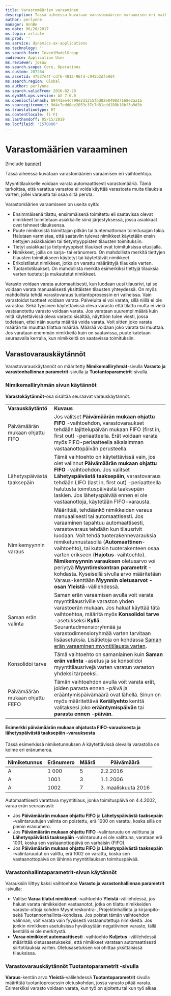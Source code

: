 ```yaml
---
title: Varastomäärien varaaminen
description: Tässä aiheessa kuvataan varastomäärien varaamisen eri vaihtoehtoja.
author: perlynne
manager: AnnBe
ms.date: 06/20/2017
ms.topic: article
ms.prod: ''
ms.service: dynamics-ax-applications
ms.technology: ''
ms.search.form: InventModelGroup
audience: Application User
ms.reviewer: josaw
ms.search.scope: Core, Operations
ms.custom: 207264
ms.assetid: 47537e4f-cdf6-4813-96fd-c945b2dfe9d4
ms.search.region: Global
ms.author: perlynne
ms.search.validFrom: 2016-02-28
ms.dyn365.ops.version: AX 7.0.0
ms.openlocfilehash: 89441ee4c799e2d1215fbd82e0490d7168e2aa1b
ms.sourcegitcommit: 9d4c7edd0ae2053c37c7d81cdd180b16bf3a9d3b
ms.translationtype: HT
ms.contentlocale: fi-FI
ms.lasthandoff: 05/15/2019
ms.locfileid: "1570806"
---
```

# <a name="reserve-inventory-quantities"></a>Varastomäärien varaaminen

[!include [banner](../includes/banner.md)]

Tässä aiheessa kuvataan varastomäärien varaamisen eri vaihtoehtoja.

Myyntitilaukselle voidaan varata automaattisesti varastomääriä. Tämä tarkoittaa, että varattua varastoa ei voida käyttää varastosta muita tilauksia varten, jollei varausta tai osaa siitä peruta.

Varastomäärien varaamiseen on useita syitä:
-   Ensimmäisenä tilattu, ensimmäisenä toimitettu eli saatavissa olevat nimikkeet toimitetaan asiakkaille siinä järjestyksessä, jossa asiakkaat ovat tehneet tilauksensa.
-   Puute nimikkeistä toimittajan pitkän tai tuntemattoman toimitusajan takia. Halutaan varmistaa, että saataviin tulevat nimikkeet käytetään ensin tiettyjen asiakkaiden tai tietyntyyppisten tilausten toimituksiin.
-   Tietyt asiakkaat ja tietyntyyppiset tilaukset ovat toimituksissa etusijalla.
-   Nimikkeet, joilla on sarja- tai eränumero. On mahdollista merkitä tiettyjen tilausten toimitukseen käytetyt tai käytettävät nimikkeet.
-   Erikoistilatut nimikkeet, jotka on varattu määrättyjä tilauksia varten.
-   Tuotantotilaukset. On mahdollista merkitä esimerkiksi tiettyjä tilauksia varten tuotetut ja mukautetut nimikkeet.

Varasto voidaan varata automaattisesti, kun luodaan uusi tilausrivi, tai se voidaan varata manuaalisesti yksittäisten tilausten yhteydessä. On myös mahdollista tehdä varastovaraus tuotantoprosessin eri vaiheissa. Vain varastoidut tuotteet voidaan varata. Palveluita ei voi varata, sillä niillä ei ole varastoa. Sekä fyysinen käytettävissä oleva varasto että tilattu mutta ei vielä vastaanotettu varasto voidaan varata. Jos varataan suurempi määrä kuin mitä käytettävissä oleva varasto sisältää, näyttöön tulee viesti, jossa todetaan, ettei näin suurta määrää voida varata. Voit sitten joko varata määrän tai muuttaa tilattua määrää. Määrää voidaan joko varata tai muuttaa. Jos varataan enemmän nimikkeitä kuin on saatavissa, puute katetaan seuraavalla kerralla, kun nimikkeitä on saatavissa toimituksiin.

## <a name="inventory-reservation-policies"></a>Varastovarauskäytännöt
Varastovarauskäytännöt on määritetty **Nimikemalliryhmät**-sivulla **Varasto ja varastonhallinnan parametrit**-sivulla ja **Tuotantoparametrit**-sivulla.
### <a name="policies-on-the-item-model-groups-page"></a>Nimikemalliryhmän sivun käytännöt

**Varastokäytännöt**-osa sisältää seuraavat varauskäytännöt.

|                         |                                                                                                                                                                                                                                                                                                                                                                                                                                                                                                                                                    |
|-------------------------|----------------------------------------------------------------------------------------------------------------------------------------------------------------------------------------------------------------------------------------------------------------------------------------------------------------------------------------------------------------------------------------------------------------------------------------------------------------------------------------------------------------------------------------------------|
| **Varauskäytäntö**  | **Kuvaus**                                                                                                                                                                                                                                                                                                                                                                                                                                                                                                                                    |
| Päivämäärän mukaan ohjattu FIFO    | Jos valitset **Päivämäärän mukaan ohjattu FIFO** -vaihtoehdon, varastovaraukset tehdään lajittelupäivän mukaan FIFO (first in, first out) -periaatteella. Erät voidaan varata myös FIFO-periaatteella aikaisimman vastaanottopäivän perusteella.                                                                                                                                                                                                                                                                       |
| Lähetyspäivästä taaksepäin | Tämä vaihtoehto on käytettävissä vain, jos olet valinnut **Päivämäärän mukaan ohjattu FIFO** -vaihtoehdon. Jos valitset **Lähetyspäivästä taaksepäin**, varastovaraus tehdään LIFO (last in, first out) -periaatteella halutusta toimituspäivästä taaksepäin laskien. Jos lähetyspäivää ennen ei ole vastaanottoja, käytetään FIFO-varausta.                                                                                                                                                                                                           |
| Nimikemyynnin varaus  | Määrittää, tehdäänkö nimikkeiden varaus manuaalisesti tai automaattisesti. Jos varaaminen tapahtuu automaattisesti, varastovaraus tehdään kun tilausrivit luodaan. Voit tehdä tuoterakennevarauksia nimiketunnustasolla (**Automaattinen**-vaihtoehto), tai kutakin tuoterakenteen osaa varten erikseen (**Hajotus**-vaihtoehto). **Nimikemyynnin varauksen** oletusarvo voi periytyä **Myyntireskontran parametrit** -kohdasta. Kyseisellä sivulla arvo määritetään Varaus-kenttään **Myynnin oletusarvot** **-osan** **Yleistä**-välilehdessä. |
| Saman erän valinta    | Saman erän varaamisen avulla voit varata myyntitilausriville varaston yhden varastoerän mukaan. Jos haluat käyttää tätä vaihtoehtoa, määritä myös **Konsolidoi tarve** -asetukseksi **Kyllä**. Seurantadimensioryhmää ja varastodimensioryhmää varten tarvitaan lisäasetuksia. Lisätietoja on kohdassa [Saman erän varaaminen myyntitilausta varten](../sales-marketing/reserve-same-batch-sales-order.md).                                                          |
| Konsolidoi tarve | Tämä vaihtoehto on samanlainen kuin **Saman erän valinta** -asetus ja se konsolidoi myyntitilausrivejä varten varatun varaston yhdeksi tarpeeksi.                                                                                                                                                                                                                                                                                                                                                                                      |
| Päivämäärän mukaan ohjattu FEFO    | Tämän vaihtoehdon avulla voit varata erät, joiden parasta ennen -päivä ja erääntymispäivämäärä ovat lähellä. Sinun on myös määritettävä **Keräilyehto** kenttä valitaksesi joko **erääntymispäivän** tai **parasta ennen -päivän**.                                                                                                                                                                                                                                                                                                                              |

#### <a name="example-for-fifo-date-controlled-and-backward-from-ship-date"></a>Esimerkki päivämäärän mukaan ohjatusta FIFO-varauksesta ja lähetyspäivästä taaksepäin -varauksesta

Tässä esimerkissä nimiketunnuksen A käytettävissä olevalla varastolla on kolme eri eränumeroa.

| Nimiketunnus | Eränumero | Määrä | Päivämäärä             |
|-------------|--------------|----------|------------------|
| A           | 1 000         | 5        | 2.2.2016 |
| A           | 1001         | 3        | 1.1.2006  |
| A           | 1002         | 7        | 3. maaliskuuta 2016    |

Automaattisesti varattava myyntitilaus, jonka toimituspäivä on 4.4.2002, varaa erän seuraavasti:
-   Jos **Päivämäärän mukaan ohjattu FIFO** ja **Lähetyspäivästä taaksepäin** -valintaruutujen valinta on poistettu, erä 1000 on varattu, koska sillä on pienin eränumero.
-   Jos **Päivämäärän mukaan ohjattu FIFO** -valintaruutu on valittuna ja **Lähetyspäivästä taaksepäin** -valintaruutu ei ole valittuna, varataan erä 1001, koska sen vastaanottopäivä on varhaisin (FIFO).
-   Jos **Päivämäärän mukaan ohjattu FIFO** ja **Lähetyspäivästä taaksepäin** -valintaruudut on valittu, erä 1002 on varattu, koska sen vastaanottopäivä on lähinnä myyntitilauksen toimituspäivää.

### <a name="policies-on-the-inventory-and-warehouse-management-parameter-page"></a>Varastonhallintaparametrit-sivun käytännöt

Varauksiin liittyy kaksi vaihtoehtoa **Varasto ja varastonhallinnan parametrit** -sivulla:
-   Valitse **Varaa tilatut nimikkeet** -vaihtoehto **Yleistä**-välilehdessä, jos haluat varata nimikkeiden vastaanotot, jotka on tilattu nimikkeiden varasto-ottoja kohden Myyntireskontra-, Projektinhallinta ja kirjanpito- sekä Tuotannonhallinta-kohdissa. Jos poistat tämän vaihtoehdon valinnan, voit varata vain fyysisesti vastaanotettuja nimikkeitä. Jos jonkin nimikkeen asetuksissa hyväksytään negatiivinen varasto, tällä kentällä ei ole merkitystä.
-   **Varaa nimikkeet automaattisesti** -vaihtoehto **Kuljetus** -välilehdessä määrittää oletusasetukseksi, että nimikkeet varataan automaattisesti siirtotilauksia varten. Oletusasetuksen voi ohittaa yksittäisissä tilauksissa.

### <a name="inventory-reservation-policies-on-the-production-parameters-page"></a>Varastovarauskäytännöt Tuotantoparametrit -sivulla

**Varaus**-kentän arvo **Yleistä**-välilehdessä **Tuotantoparametrit** sivulla määrittää tuotantoprosessin oletuskohdan, jossa varasto pitää varata. Esimerkiksi varasto voidaan varata, kun työ on ajoitettu tai kun työ alkaa.
